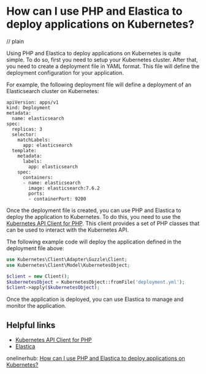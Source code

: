 # How can I use PHP and Elastica to deploy applications on Kubernetes?
// plain

Using PHP and Elastica to deploy applications on Kubernetes is quite simple. To do so, first you need to setup your Kubernetes cluster. After that, you need to create a deployment file in YAML format. This file will define the deployment configuration for your application.

For example, the following deployment file will define a deployment of an Elasticsearch cluster on Kubernetes:

```
apiVersion: apps/v1
kind: Deployment
metadata:
  name: elasticsearch
spec:
  replicas: 3
  selector:
    matchLabels:
      app: elasticsearch
  template:
    metadata:
      labels:
        app: elasticsearch
    spec:
      containers:
      - name: elasticsearch
        image: elasticsearch:7.6.2
        ports:
        - containerPort: 9200
```

Once the deployment file is created, you can use PHP and Elastica to deploy the application to Kubernetes. To do this, you need to use the [Kubernetes API Client for PHP](https://github.com/kubernetes-client/php). This client provides a set of PHP classes that can be used to interact with the Kubernetes API.

The following example code will deploy the application defined in the deployment file above:

```php
use Kubernetes\Client\Adapter\Guzzle\Client;
use Kubernetes\Client\Model\KubernetesObject;

$client = new Client();
$kubernetesObject = KubernetesObject::fromFile('deployment.yml');
$client->apply($kubernetesObject);
```

Once the application is deployed, you can use Elastica to manage and monitor the application.

## Helpful links
- [Kubernetes API Client for PHP](https://github.com/kubernetes-client/php)
- [Elastica](https://github.com/ruflin/Elastica)

onelinerhub: [How can I use PHP and Elastica to deploy applications on Kubernetes?](https://onelinerhub.com/php-elastica/how-can-i-use-php-and-elastica-to-deploy-applications-on-kubernetes)